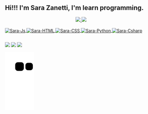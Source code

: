 ##  Hi!!! I'm Sara Zanetti, I'm learn programming.
<div align="center">
  <a href="https://github.com/SZtti">
  <img height="180em" src="https://github-readme-stats.vercel.app/api?username=SZtti&show_icons=true&theme=dark&include_all_commits=true&count_private=true"/>
  <img height="180em" src="https://github-readme-stats.vercel.app/api/top-langs/?username=SZtti&layout=compact&langs_count=7&theme=dark"/>
</div>
<div style="display: inline_block"><br>
  <img align="center" alt="Sara-Js" height="30" width="40" src="https://raw.githubusercontent.com/devicons/devicon/master/icons/javascript/javascript-plain .svg">
  <img align="center" alt="Sara-HTML" height="30" width="40" src="https://raw.githubusercontent.com/devicons/devicon/master/icons/html5/html5-original .svg">
  <img align="center" alt="Sara-CSS" height="30" width="40" src="https://raw.githubusercontent.com/devicons/devicon/master/icons/css3/css3-original .svg">
  <img align="center" alt="Sara-Python" height="30" width="40" src="https://raw.githubusercontent.com/devicons/devicon/master/icons/python/python-original .svg">
  <img align="center" alt="Sara-Csharp" height="30" width="40" src="https://raw.githubusercontent.com/devicons/devicon/master/icons/csharp/csharp-original .svg">
</div>
  
  ##
 
<div>
  <a href="https://www.instagram.com/sarazanetti6858/" target="_blank"><img src="https://img.shields.io/badge/-Instagram-%23E4405F?style=for-the- badge&logo=instagram&logoColor=white" target="_blank"></a>
 	<a href="https://www.twitch.tv/saraz25" target="_blank"><img src="https://img.shields.io/badge/Twitch-9146FF?style=for-the- badge&logo=twitch&logoColor=white" target="_blank"></a>
  <a href = "mailto:sarazanetti25@gmail.com"><img src="https://img.shields.io/badge/-Gmail-%23333?style=for-the-badge&logo=gmail&logoColor=white" destino ="_blank"></a>

  ![ Animação de cobra ](https://github.com/rafaballerini/rafaballerini/blob/output/github-contribution-grid-snake.svg)
 
</div>
